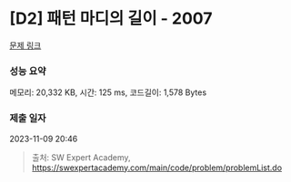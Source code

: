 # [D2] 패턴 마디의 길이 - 2007 

[문제 링크](https://swexpertacademy.com/main/code/problem/problemDetail.do?contestProbId=AV5P1kNKAl8DFAUq) 

### 성능 요약

메모리: 20,332 KB, 시간: 125 ms, 코드길이: 1,578 Bytes

### 제출 일자

2023-11-09 20:46



> 출처: SW Expert Academy, https://swexpertacademy.com/main/code/problem/problemList.do